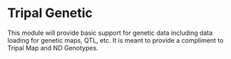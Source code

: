 # Tripal Genetic

This module will provide basic support for genetic data including data loading for genetic maps, QTL, etc. It is meant to provide a compliment to Tripal Map and ND Genotypes.
